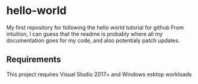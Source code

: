 # hello-world
My first repository for following the hello world tutorial for github
From intuition, I can guess that the readme is probably where all my documentation goes for my code, and also potentialy
patch updates.

## Requirements
This project requires Visual Studio 2017+ and Windows esktop workloads
